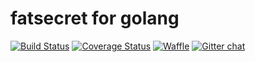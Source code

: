 # fatsecret for golang

[![Build Status](https://travis-ci.org/wfreeman/fatsecret.svg?branch=master)](https://travis-ci.org/wfreeman/fatsecret)
[![Coverage Status](https://img.shields.io/coveralls/wfreeman/fatsecret.svg)](https://coveralls.io/r/wfreeman/fatsecret?branch=master)
[![Waffle](https://badge.waffle.io/wfreeman/fatsecret.png?label=ready)](https://waffle.io/wfreeman/fatsecret)
[![Gitter chat](https://badges.gitter.im/wfreeman/fatsecret.png)](https://gitter.im/wfreeman/fatsecret)
